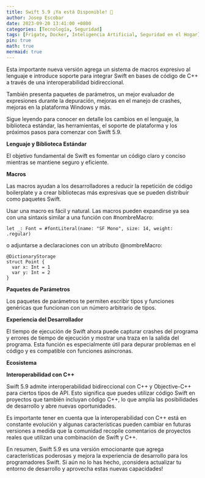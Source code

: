 ```yaml
---
title: Swift 5.9 ¡Ya está Disponible! 🎉
author: Josep Escobar
date: 2023-09-20 13:41:00 +0800
categories: [Tecnología, Seguridad]
tags: [Frigate, Docker, Inteligencia Artificial, Seguridad en el Hogar]
pin: true
math: true
mermaid: true
---
```


Esta importante nueva versión agrega un sistema de macros expresivo al lenguaje e introduce soporte para integrar Swift en bases de código de C++ a través de una interoperabilidad bidireccional.

También presenta paquetes de parámetros, un mejor evaluador de expresiones durante la depuración, mejoras en el manejo de crashes, mejoras en la plataforma Windows y más.

Sigue leyendo para conocer en detalle los cambios en el lenguaje, la biblioteca estándar, las herramientas, el soporte de plataforma y los próximos pasos para comenzar con Swift 5.9.

**Lenguaje y Biblioteca Estándar**

El objetivo fundamental de Swift es fomentar un código claro y conciso mientras se mantiene seguro y eficiente.

**Macros**

Las macros ayudan a los desarrolladores a reducir la repetición de código boilerplate y a crear bibliotecas más expresivas que se pueden distribuir como paquetes Swift.

Usar una macro es fácil y natural. Las macros pueden expandirse ya sea con una sintaxis similar a una función con #nombreMacro:

```
let _: Font = #fontLiteral(name: "SF Mono", size: 14, weight: .regular)
```

o adjuntarse a declaraciones con un atributo @nombreMacro:

```
@DictionaryStorage
struct Point {
  var x: Int = 1
  var y: Int = 2
}
```

**Paquetes de Parámetros**

Los paquetes de parámetros te permiten escribir tipos y funciones genéricas que funcionan con un número arbitrario de tipos.

**Experiencia del Desarrollador**

El tiempo de ejecución de Swift ahora puede capturar crashes del programa y errores de tiempo de ejecución y mostrar una traza en la salida del programa. Esta función es especialmente útil para depurar problemas en el código y es compatible con funciones asíncronas.

**Ecosistema**

**Interoperabilidad con C++**

Swift 5.9 admite interoperabilidad bidireccional con C++ y Objective-C++ para ciertos tipos de API. Esto significa que puedes utilizar código Swift en proyectos que también incluyan código C++, lo que amplía las posibilidades de desarrollo y abre nuevas oportunidades.

Es importante tener en cuenta que la interoperabilidad con C++ está en constante evolución y algunas características pueden cambiar en futuras versiones a medida que la comunidad recopile comentarios de proyectos reales que utilizan una combinación de Swift y C++.

En resumen, Swift 5.9 es una versión emocionante que agrega características poderosas y mejora la experiencia de desarrollo para los programadores Swift. Si aún no lo has hecho, ¡considera actualizar tu entorno de desarrollo y aprovecha estas nuevas capacidades!
